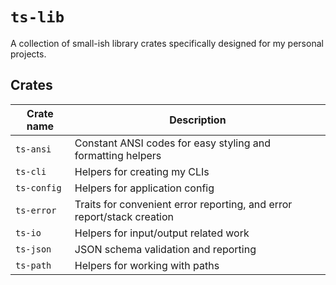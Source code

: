 # `ts-lib`

A collection of small-ish library crates specifically designed for my personal projects.

## Crates

| Crate name  | Description                                                            |
| ----------- | ---------------------------------------------------------------------- |
| `ts-ansi`   | Constant ANSI codes for easy styling and formatting helpers            |
| `ts-cli`    | Helpers for creating my CLIs                                           |
| `ts-config` | Helpers for application config                                         |
| `ts-error`  | Traits for convenient error reporting, and error report/stack creation |
| `ts-io`     | Helpers for input/output related work                                  |
| `ts-json`   | JSON schema validation and reporting                                   |
| `ts-path`   | Helpers for working with paths                                         |
